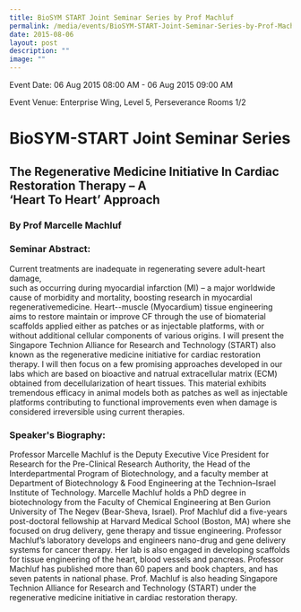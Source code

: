 ```yaml
---
title: BioSYM START Joint Seminar Series by Prof Machluf
permalink: /media/events/BioSYM-START-Joint-Seminar-Series-by-Prof-Machluf/
date: 2015-08-06
layout: post
description: ""
image: ""
---
```

Event Date: 06 Aug 2015 08:00 AM - 06 Aug 2015 09:00 AM

Event Venue: Enterprise Wing, Level 5, Perseverance Rooms 1/2

BioSYM-START Joint Seminar Series
=================================

The Regenerative Medicine Initiative In Cardiac Restoration Therapy – A  
‘Heart To Heart’ Approach
---------------------------------------------------------------------------------------------------

### By Prof Marcelle Machluf

### Seminar Abstract:

Current treatments are inadequate in regenerating severe adult-heart damage,  
such as occurring during myocardial infarction (MI) – a major worldwide cause of morbidity and mortality, boosting research in myocardial regenerative­medicine. Heart-­-muscle (Myocardium) tissue engineering aims to restore maintain or improve CF through the use of biomaterial scaffolds applied either as patches or as injectable platforms, with or without additional cellular components of various origins. I will present the Singapore Technion Alliance for Research and Technology (START) also known as the regenerative medicine initiative for cardiac restoration therapy. I will then focus on a few promising approaches developed in our labs which are based on bioactive and natrual extracellular matrix (ECM) obtained from decellularization of heart tissues. This material exhibits tremendous efficacy in animal models both as patches as well as injectable platforms contributing to functional improvements even when damage is considered irreversible using current therapies.  
  

### Speaker's Biography:

Professor Marcelle Machluf is the Deputy Executive Vice President for Research for the Pre-Clinical Research Authority, the Head of the Interdepartmental Program of Biotechnology, and a faculty member at Department of Biotechnology & Food Engineering at the Technion–Israel Institute of Technology. Marcelle Machluf holds a PhD degree in biotechnology from the Faculty of Chemical Engineering at Ben Gurion University of The Negev (Bear-Sheva, Israel). Prof Machluf did a five-years post-doctoral fellowship at Harvard Medical School (Boston, MA) where she focused on drug delivery, gene therapy and tissue engineering. Professor Machluf’s laboratory develops and engineers nano-drug and gene delivery systems for cancer therapy. Her lab is also engaged in developing scaffolds for tissue engineering of the heart, blood vessels and pancreas. Professor Machluf has published more than 60 papers and book chapters, and has seven patents in national phase. Prof. Machluf is also heading Singapore Technion Alliance for Research and Technology (START) under the regenerative medicine initiative in cardiac restoration therapy.